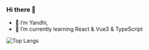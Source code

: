 ### Hi there 👋

- 🤩 I’m Yandhi,
- 🔭 I’m currently learning React & Vue3 & TypeScript

![Top Langs](https://github-readme-stats.vercel.app/api/top-langs/?username=Yand-hi&layout=compact&hide=html)

